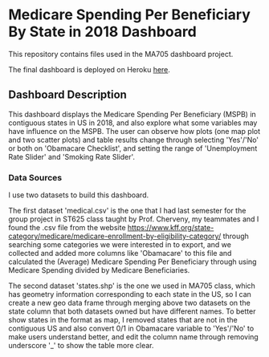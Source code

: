 # Medicare Spending Per Beneficiary By State in 2018 Dashboard

This repository contains files used in the MA705 dashboard project.

The final dashboard is deployed on Heroku [here](https://individual-project0.herokuapp.com/).

## Dashboard Description

This dashboard displays the Medicare Spending Per Beneficiary (MSPB) in contiguous states in US in 2018, and also explore what some variables may have influence on the MSPB.
The user can observe how plots (one map plot and two scatter plots) and table results change through selecting 'Yes'/'No' or both on 'Obamacare Checklist', and setting the range of 'Unemployment Rate Slider' and 'Smoking Rate Slider'.


### Data Sources

I use two datasets to build this dashboard.

The first dataset 'medical.csv' is the one that I had last semester for the group project in ST625 class taught by Prof. Cherveny, 
my teammates and I found the .csv file from the website https://www.kff.org/state-category/medicare/medicare-enrollment-by-eligibility-category/
through searching some categories we were interested in to export, and we collected and added more columns like 'Obamacare' to this 
file and calculated the (Average) Medicare Spending Per Beneficiary through using Medicare Spending divided by Medicare Beneficiaries.

The second dataset 'states.shp' is the one we used in MA705 class, which has geometry information corresponding to each state in the US, 
so I can create a new geo data frame through merging above two datasets on the state column that both datasets owned but have different names.
To better show states in the format as map, I removed states that are not in the contiguous US and also convert 0/1 in Obamacare variable to 'Yes'/'No' to make users understand better, and edit the column name through removing underscore '_' to show the table more clear.


